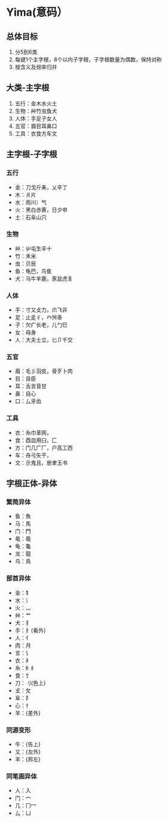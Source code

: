 # Yima(意码）
## 总体目标
1. 分5到6类
2. 每键1个主字根，8个以内子字根，子字根数量为偶数，保持对称
3. 按含义及频率归并
## 大类-主字根
1. 五行：金木水火土
2. 生物：艸竹虫鱼犬
3. 人体：手足子女人
4. 五官：眉目耳鼻口
5. 工具：衣食方车文
## 主字根-子字根
### 五行
* 金：刀戈斤耒，乂辛丁
* 木：爿片
* 水：雨川冫气
* 火：黑白赤黄，日夕申
* 土：石阜山穴
### 生物
* 艸：屮屯生丰十
* 竹：禾米
* 虫：贝辰
* 鱼：龟巴，鸟隹
* 犬：马牛羊鹿，豕鼠虎豸
### 人体
* 手：寸又攴力，爪飞非
* 足：止辵彳，癶舛夅
* 子：欠疒长老，儿勹巳
* 女：母身
* 人：大夫士立，匕卩千交
### 五官
* 眉：毛彡羽皮，骨歹卜肉
* 目：艮臣
* 耳：舌言音甘
* 鼻：自心
* 口：厶牙齿
### 工具
* 衣：糸巾革网，
* 食：酉皿用臼，匚
* 方：门几广厂，户高工西
* 车：舟弓矢干，
* 文：示鬼且，册聿玉书
## 字根正体-异体
### 繁简异体
* 鱼：魚
* 马：馬
* 门：門
* 黾：黽
* 龟：龜
* 龙：龍
* 鸟：鳥
### 部首异体
* 金：钅
* 水：氵
* 火：灬
* 艸：艹
* 犬：犭
* 手：扌{看外}
* 人：亻
* 肉：月
* 言：讠
* 衣：衤
* 糸：糹纟
* 食：饣
* 刀：刂{色上}
* 攴：攵
* 阜：阝
* 心：忄
* 羊：{差外}
### 同源变形
* 牛：{告上}
* 又：{左外}
* 丰：{邦左}
### 同笔画异体
* 人：入
* 门：宀
* 几：冂冖
* 厶：凵
